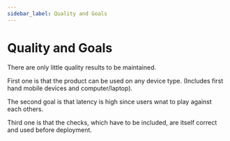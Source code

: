 ```yaml
---
sidebar_label: Quality and Goals
---
```


# Quality and Goals

There are only little quality results to be maintained.

First one is that the product can be used on any device type. (Includes first hand mobile devices and computer/laptop).

The second goal is that latency is high since users wnat to play against each others.

Third one is that the checks, which have to be included, are itself correct and used before deployment. 